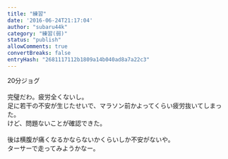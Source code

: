 ```yaml
---
title: "練習"
date: '2016-06-24T21:17:04'
author: "subaru44k"
category: "練習(弱)"
status: "publish"
allowComments: true
convertBreaks: false
entryHash: "2681117112b1809a14b040ad8a7a22c3"
---
```

20分ジョグ<br>
<br>
完璧だわ。疲労全くないし。<br>
足に若干の不安が生じたせいで、マラソン前かよってくらい疲労抜いてしまった。<br>
けど、問題ないことが確認できた。<br>
<br>
後は横腹が痛くなるかならないかくらいしか不安がないや。<br>
ターサーで走ってみようかなー。
